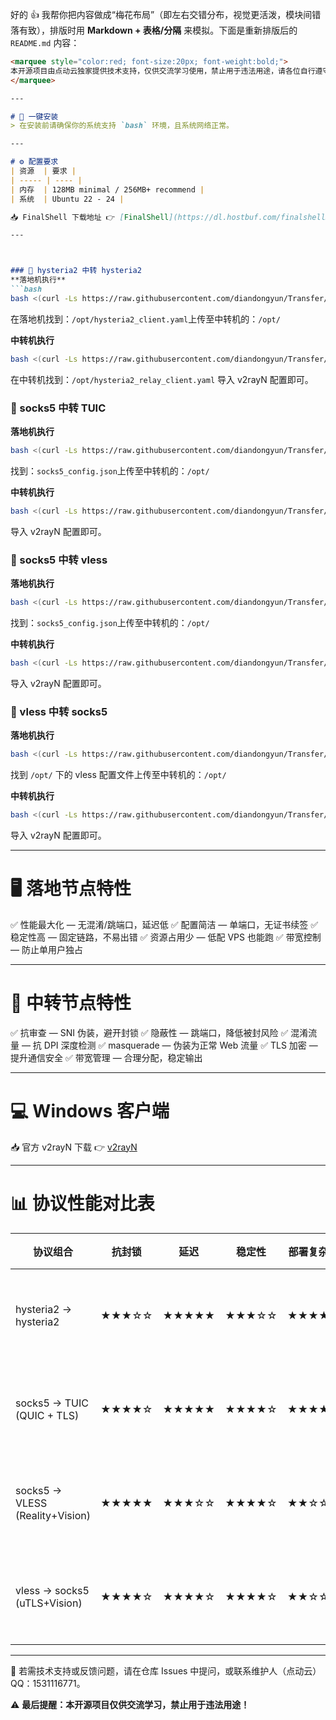 好的 👍 我帮你把内容做成“梅花布局”（即左右交错分布，视觉更活泼，模块间错落有致），排版时用 **Markdown + 表格/分隔** 来模拟。下面是重新排版后的 `README.md` 内容：

````markdown
<marquee style="color:red; font-size:20px; font-weight:bold;">
本开源项目由点动云独家提供技术支持，仅供交流学习使用，禁止用于违法用途，请各位自行遵守。
</marquee>

---

# 🚀 一键安装
> 在安装前请确保你的系统支持 `bash` 环境，且系统网络正常。

---

# ⚙️ 配置要求  
| 资源  | 要求 |
| ----- | ---- |
| 内存  | 128MB minimal / 256MB+ recommend |
| 系统  | Ubuntu 22 - 24 |

📥 FinalShell 下载地址 👉 [FinalShell](https://dl.hostbuf.com/finalshell3/finalshell_windows_x64.exe)

---



### 🌸 hysteria2 中转 hysteria2
**落地机执行**
```bash
bash <(curl -Ls https://raw.githubusercontent.com/diandongyun/Transfer/blob/main/hysteria2-hysteria2/destination-node.sh)
````

在落地机找到：`/opt/hysteria2_client.yaml`上传至中转机的：`/opt/`

**中转机执行**

```bash
bash <(curl -Ls https://raw.githubusercontent.com/diandongyun/Transfer/blob/main/hysteria2-hysteria2/relay-node.sh)
```

在中转机找到：`/opt/hysteria2_relay_client.yaml`
导入 v2rayN 配置即可。


### 🌸 socks5 中转 TUIC

**落地机执行**

```bash
bash <(curl -Ls https://raw.githubusercontent.com/diandongyun/Transfer/blob/main/socks5-TUIC/socks5.sh)
```

找到：`socks5_config.json`上传至中转机的：`/opt/`

**中转机执行**

```bash
bash <(curl -Ls https://raw.githubusercontent.com/diandongyun/Transfer/blob/main/socks5-TUIC/TUIC.sh)
```

导入 v2rayN 配置即可。



### 🌸 socks5 中转 vless

**落地机执行**

```bash
bash <(curl -Ls https://raw.githubusercontent.com/diandongyun/Transfer/blob/main/socks5-vless/socks5.sh)
```

找到：`socks5_config.json`上传至中转机的：`/opt/`

**中转机执行**

```bash
bash <(curl -Ls https://raw.githubusercontent.com/diandongyun/Transfer/blob/main/socks5-vless/vless.sh)
```

导入 v2rayN 配置即可。


### 🌸 vless 中转 socks5

**落地机执行**

```bash
bash <(curl -Ls https://raw.githubusercontent.com/diandongyun/Transfer/blob/main/vless-socks5/vless.sh)
```

找到 `/opt/` 下的 vless 配置文件上传至中转机的：`/opt/`

**中转机执行**

```bash
bash <(curl -Ls https://raw.githubusercontent.com/diandongyun/Transfer/blob/main/vless-socks5/socks5.sh)
```

导入 v2rayN 配置即可。


---

# 🖥️ 落地节点特性

✅ 性能最大化 — 无混淆/跳端口，延迟低
✅ 配置简洁 — 单端口，无证书续签
✅ 稳定性高 — 固定链路，不易出错
✅ 资源占用少 — 低配 VPS 也能跑
✅ 带宽控制 — 防止单用户独占

---

# 🌉 中转节点特性

✅ 抗审查 — SNI 伪装，避开封锁
✅ 隐蔽性 — 跳端口，降低被封风险
✅ 混淆流量 — 抗 DPI 深度检测
✅ masquerade — 伪装为正常 Web 流量
✅ TLS 加密 — 提升通信安全
✅ 带宽管理 — 合理分配，稳定输出

---

# 💻 Windows 客户端

📥 官方 v2rayN 下载
👉 [v2rayN](https://github.com/Firefly-xui/hysteria2-hysteria2/releases/download/hysteria2-hysteria2/v2rayN-windows-64.zip)

---

# 📊 协议性能对比表

| 协议组合                            | 抗封锁   | 延迟    | 稳定性   | 部署复杂度 | 适用建议        |
| ------------------------------- | ----- | ----- | ----- | ----- | ----------- |
| hysteria2 → hysteria2           | ★★★☆☆ | ★★★★★ | ★★★☆☆ | ★★★★☆ | 稳定直播、低延迟场景  |
| socks5 → TUIC (QUIC + TLS)      | ★★★★☆ | ★★★★★ | ★★★★☆ | ★★★★★ | 游戏直播、低延迟场景  |
| socks5 → VLESS (Reality+Vision) | ★★★★★ | ★★★☆☆ | ★★★★☆ | ★★☆☆☆ | 安全可靠、长期稳定场景 |
| vless → socks5 (uTLS+Vision)    | ★★★★☆ | ★★★★☆ | ★★★★☆ | ★★☆☆☆ | 多跳中转、隐蔽性强场景 |

---

📌 若需技术支持或反馈问题，请在仓库 Issues 中提问，或联系维护人（点动云）QQ：1531116771。

⚠️ **最后提醒：本开源项目仅供交流学习，禁止用于违法用途！**


